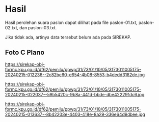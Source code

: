 # Hasil

Hasil perolehan suara paslon dapat dilihat pada file paslon-01.txt, paslon-02.txt, dan paslon-03.txt.

Jika tidak ada, artinya data tersebut belum ada pada SIREKAP.

## Foto C Plano

https://sirekap-obj-formc.kpu.go.id/df62/pemilu/ppwp/31/73/01/10/05/3173011005175-20240215-012236--2c82bc60-e654-4b08-8553-b4dedd3182de.jpg

https://sirekap-obj-formc.kpu.go.id/df62/pemilu/ppwp/31/73/01/10/05/3173011005175-20240215-022037--59b5420c-9b8a-441d-bbde-dbe422291dc6.jpg

https://sirekap-obj-formc.kpu.go.id/df62/pemilu/ppwp/31/73/01/10/05/3173011005175-20240215-013637--8b42203e-4403-418e-8a29-336e64d9dbee.jpg
